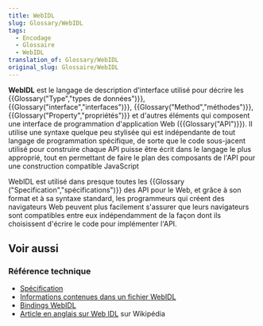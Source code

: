 ```yaml
---
title: WebIDL
slug: Glossary/WebIDL
tags:
  - Encodage
  - Glossaire
  - WebIDL
translation_of: Glossary/WebIDL
original_slug: Glossaire/WebIDL
---
```


**WebIDL** est le langage de description d'interface utilisé pour décrire les {{Glossary("Type","types de données")}}, {{Glossary("interface","interfaces")}}, {{Glossary("Method","méthodes")}}, {{Glossary("Property","propriétés")}} et d'autres éléments qui composent une interface de programmation d'application Web ({{Glossary("API")}}). Il utilise une syntaxe quelque peu stylisée qui est indépendante de tout langage de programmation spécifique, de sorte que le code sous-jacent utilisé pour construire chaque API puisse être écrit dans le langage le plus approprié, tout en permettant de faire le plan des composants de l'API pour une construction compatible JavaScript

WebIDL est utilisé dans presque toutes les {{Glossary ("Specification","spécifications")}} des API pour le Web, et grâce à son format et à sa syntaxe standard, les programmeurs qui créent des navigateurs Web peuvent plus facilement s'assurer que leurs navigateurs sont compatibles entre eux indépendamment de la façon dont ils choisissent d'écrire le code pour implémenter l'API.

## Voir aussi

### Référence technique

- [Spécification](http://www.w3.org/TR/WebIDL/)
- [Informations contenues dans un fichier WebIDL](/fr/docs/MDN/Contribute/Howto/Write_an_API_reference/Information_contained_in_a_WebIDL_file)
- [Bindings WebIDL](/fr/docs/Mozilla/WebIDL_bindings)
- [Article en anglais sur Web IDL](https://en.wikipedia.org/wiki/Web_IDL) sur Wikipédia
